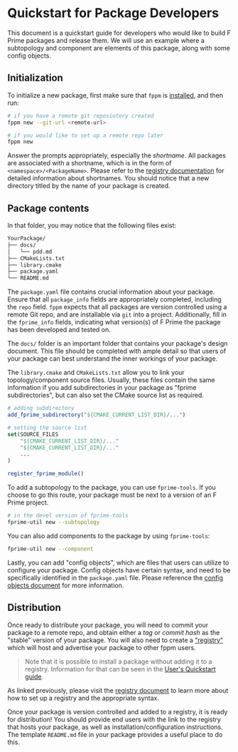 # Quickstart for Package Developers

This document is a quickstart guide for developers who would like to build F Prime packages and release them. We will use an example where a subtopology and component are elements of this package, along with some config objects.

## Initialization

To initialize a new package, first make sure that `fppm` is [installed](../README.md), and then run:

```bash
# if you have a remote git reposiotory created
fppm new --git-url <remote-url>

# if you would like to set up a remote repo later
fppm new
```

Answer the prompts appropriately, especially the *shortname*. All packages are associated with a shortname, which is in the form of `<namespace>/<PackageName>`. Please refer to the [registry documentation](./Registries.md) for detailed information about shortnames. You should notice that a new directory titled by the name of your package is created. 

## Package contents

In that folder, you may notice that the following files exist:

```bash
YourPackage/
├── docs/
│   └── pdd.md
├── CMakeLists.txt
├── library.cmake
├── package.yaml
└── README.md
```

The `package.yaml` file contains crucial information about your package. Ensure that all `package_info` fields are appropriately completed, including the `repo` field. `fppm` expects that all packages are version controlled using a remote Git repo, and are installable via `git` into a project. Additionally, fill in the `fprime_info` fields, indicating what version(s) of F Prime the package has been developed and tested on.

The `docs/` folder is an important folder that contains your package's design document. This file should be completed with ample detail so that users of your package can best understand the inner workings of your package.

The `library.cmake` and `CMakeLists.txt` allow you to link your topology/component source files. Usually, these files contain the same information if you add subdirectories in your package as "fprime subdirectories", but can also set the CMake source list as required.

```cmake
# adding subdirectory
add_fprime_subdirectory("${CMAKE_CURRENT_LIST_DIR}/...")

# setting the source list
set(SOURCE_FILES
    "${CMAKE_CURRENT_LIST_DIR}/..."
    "${CMAKE_CURRENT_LIST_DIR}/..."
    ...
)

register_fprime_module()
```

To add a subtopology to the package, you can use `fprime-tools`. If you choose to go this route, your package must be next to a version of an F Prime project.

```bash
# in the devel version of fprime-tools
fprime-util new --subtopology
```

You can also add components to the package by using `fprime-tools`:

```bash
fprime-util new --component
```

Lastly, you can add "config objects", which are files that users can utilize to configure your package. Config objects have certain syntax, and need to be specifically identified in the `package.yaml` file. Please reference the [config objects document](./ConfigObjects.md) for more information.

## Distribution

Once ready to distribute your package, you will need to commit your package to a remote repo, and obtain either a *tag* or *commit hash* as the "stable" version of your package. You will also need to create a ["registry"](./Registries.md) which will host and advertise your package to other fppm users.

> Note that it is possible to install a package without adding it to a registry. Information for that can be seen in the [User's Quickstart guide](./Quickstart-user.md). 

As linked previously, please visit the [registry document](./Registries.md) to learn more about how to set up a registry and the appropriate syntax.

Once your package is version controlled and added to a registry, it is ready for distribution! You should provide end users with the link to the registry that hosts your package, as well as installation/configuration instructions. The template `README.md` file in your package provides a useful place to do this.